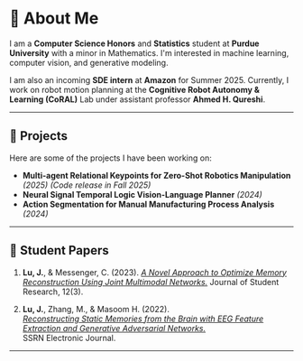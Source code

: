 # :wave: About Me

I am a **Computer Science Honors** and **Statistics** student at **Purdue University** with a minor in Mathematics. I'm interested in machine learning, computer vision, and generative modeling.

I am also an incoming **SDE intern** at **Amazon** for Summer 2025. Currently, I work on robot motion planning at the **Cognitive Robot Autonomy & Learning (CoRAL)** Lab under assistant professor **Ahmed H. Qureshi**. 

---

## 🚀 Projects
Here are some of the projects I have been working on:

- **Multi-agent Relational Keypoints for Zero-Shot Robotics Manipulation** *(2025)* *(Code release in Fall 2025)*
- **Neural Signal Temporal Logic Vision-Language Planner** *(2024)*
- **Action Segmentation for Manual Manufacturing Process Analysis** *(2024)*

---

## 📄 Student Papers

1. **Lu, J.**, & Messenger, C. (2023).
   [*A Novel Approach to Optimize Memory Reconstruction Using Joint Multimodal Networks.*](https://doi.org/10.47611/jsrhs.v12i3.4622)
   Journal of Student Research, 12(3).
   
2. **Lu, J.**, Zhang, M., & Masoom H. (2022).  
   [*Reconstructing Static Memories from the Brain with EEG Feature Extraction and Generative Adversarial Networks.*](http://dx.doi.org/10.2139/ssrn.4400662)  
   SSRN Electronic Journal.

---

<!--
## Expertise

### General
* Distributed Training
  * Mirrored and TPU strategies
* Comfortability with Tensorflow Sequential/Functional API
  * Custom model classes, layers, and callbacks
  * Training loops with gradient tape
* Pandas
  * Data cleaning, filtering, aggregatation, transformation, etc.
* OpenCV
  * Image and video I/O
  * Masks and contours
* Matplotlib
* NumPy
  * Basic operations
* Hyperparameter optimization with grid search
* Memory management with swap space and model checkpointing
* Neural networks

### Computer Vision
  * Supervised learning
    * 2D/3D CNN, ResNet, U-Net architectures
    * Image segmentation
    * Instance segmentation
    * Transfer learning and fine-tuning
  * Unsupervised generative modeling
    * GAN/VAE architectures - training, optimization, debugging
    * StyleGAN, CGAN, CVAE-GAN, neural style transfer
    * Semi-supervised image-to-image translation
  * Explainability
    * Saliency maps
    * GradCAM
  * Pre-processing methods (image augmentation, scaling, transformation).
  * TCN
  * DDIM/DDPM
  * Transformers

### Probabilistic and Optimization Theory
* Linear/Logistic Regression
* Gaussian Discriminant Analysis
* Generalized Linear Models
* Support Vector Machines
* RL - derivations and implementations (Tensorflow)
  * Markov Decision Processes (MDPs)
  * Discrete/continuous state and action spaces
  * Value/policy iteration
  * Policy gradients
    * Vanilla REINFORCE
    * Deep RL: Actor-critic methods (DDPG, TD3) 
* Objective functions
  * Multi-objective optimization - weighted sums, constraint handling

### Natural Language Processing (NLP)
* Text cleaning
  * Stemming, lemmatization, stop word removal
* Sequence models
  * RNN, Uni/Bidirectional LSTMs
-->

<!--
**lu-jeremy/lu-jeremy** is a ✨ _special_ ✨ repository because its `README.md` (this file) appears on your GitHub profile.

Here are some ideas to get you started:

- 🔭 I’m currently working on ...
- 🌱 I’m currently learning ...
- 👯 I’m looking to collaborate on ...
- 🤔 I’m looking for help with ...
- 💬 Ask me about ...
- 📫 How to reach me: ...
- 😄 Pronouns: ...
- ⚡ Fun fact: ...
-->
